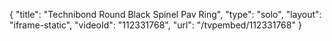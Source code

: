 {
    "title": "Technibond Round Black Spinel Pav Ring",
    "type": "solo",
    "layout": "iframe-static",
    "videoId": "112331768",
    "url": "\/tvpembed\/112331768"
}